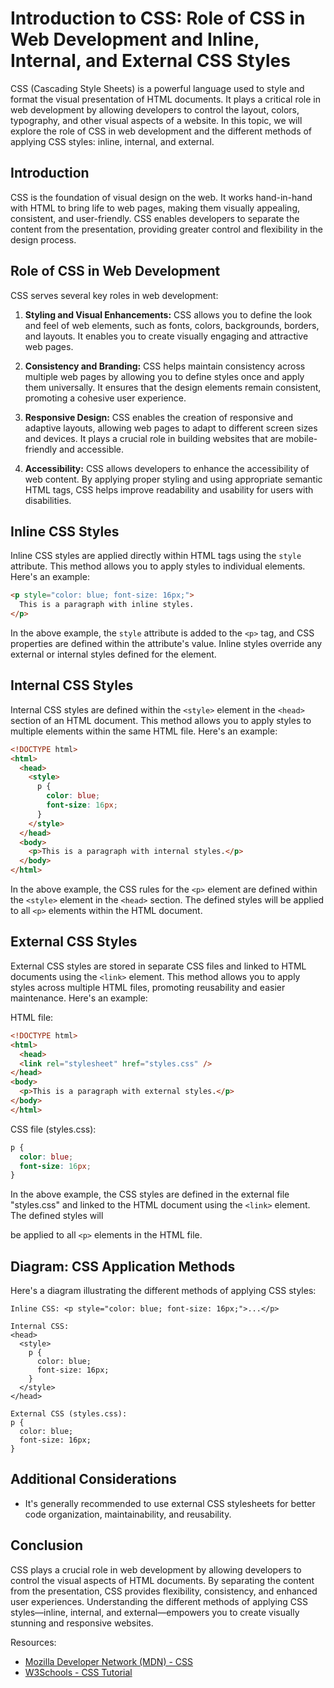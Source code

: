 # Introduction to CSS: Role of CSS in Web Development and Inline, Internal, and External CSS Styles

CSS (Cascading Style Sheets) is a powerful language used to style and format the visual presentation of HTML documents. It plays a critical role in web development by allowing developers to control the layout, colors, typography, and other visual aspects of a website. In this topic, we will explore the role of CSS in web development and the different methods of applying CSS styles: inline, internal, and external.

## Introduction

CSS is the foundation of visual design on the web. It works hand-in-hand with HTML to bring life to web pages, making them visually appealing, consistent, and user-friendly. CSS enables developers to separate the content from the presentation, providing greater control and flexibility in the design process.

## Role of CSS in Web Development

CSS serves several key roles in web development:

1. **Styling and Visual Enhancements:** CSS allows you to define the look and feel of web elements, such as fonts, colors, backgrounds, borders, and layouts. It enables you to create visually engaging and attractive web pages.

2. **Consistency and Branding:** CSS helps maintain consistency across multiple web pages by allowing you to define styles once and apply them universally. It ensures that the design elements remain consistent, promoting a cohesive user experience.

3. **Responsive Design:** CSS enables the creation of responsive and adaptive layouts, allowing web pages to adapt to different screen sizes and devices. It plays a crucial role in building websites that are mobile-friendly and accessible.

4. **Accessibility:** CSS allows developers to enhance the accessibility of web content. By applying proper styling and using appropriate semantic HTML tags, CSS helps improve readability and usability for users with disabilities.

## Inline CSS Styles

Inline CSS styles are applied directly within HTML tags using the `style` attribute. This method allows you to apply styles to individual elements. Here's an example:

```html
<p style="color: blue; font-size: 16px;">
  This is a paragraph with inline styles.
</p>
```

In the above example, the `style` attribute is added to the `<p>` tag, and CSS properties are defined within the attribute's value. Inline styles override any external or internal styles defined for the element.

## Internal CSS Styles

Internal CSS styles are defined within the `<style>` element in the `<head>` section of an HTML document. This method allows you to apply styles to multiple elements within the same HTML file. Here's an example:

```html
<!DOCTYPE html>
<html>
  <head>
    <style>
      p {
        color: blue;
        font-size: 16px;
      }
    </style>
  </head>
  <body>
    <p>This is a paragraph with internal styles.</p>
  </body>
</html>
```

In the above example, the CSS rules for the `<p>` element are defined within the `<style>` element in the `<head>` section. The defined styles will be applied to all `<p>` elements within the HTML document.

## External CSS Styles

External CSS styles are stored in separate CSS files and linked to HTML documents using the `<link>` element. This method allows you to apply styles across multiple HTML files, promoting reusability and easier maintenance. Here's an example:

HTML file:

```html
<!DOCTYPE html>
<html>
  <head>
  <link rel="stylesheet" href="styles.css" />
</head>
<body>
  <p>This is a paragraph with external styles.</p>
</body>
</html>

```

CSS file (styles.css):

```css
p {
  color: blue;
  font-size: 16px;
}
```

In the above example, the CSS styles are defined in the external file "styles.css" and linked to the HTML document using the `<link>` element. The defined styles will

be applied to all `<p>` elements in the HTML file.

## Diagram: CSS Application Methods

Here's a diagram illustrating the different methods of applying CSS styles:

```
Inline CSS: <p style="color: blue; font-size: 16px;">...</p>

Internal CSS:
<head>
  <style>
    p {
      color: blue;
      font-size: 16px;
    }
  </style>
</head>

External CSS (styles.css):
p {
  color: blue;
  font-size: 16px;
}
```

## Additional Considerations

- It's generally recommended to use external CSS stylesheets for better code organization, maintainability, and reusability.

## Conclusion

CSS plays a crucial role in web development by allowing developers to control the visual aspects of HTML documents. By separating the content from the presentation, CSS provides flexibility, consistency, and enhanced user experiences. Understanding the different methods of applying CSS styles—inline, internal, and external—empowers you to create visually stunning and responsive websites.

Resources:
- [Mozilla Developer Network (MDN) - CSS](https://developer.mozilla.org/en-US/docs/Web/CSS)
- [W3Schools - CSS Tutorial](https://www.w3schools.com/css/)